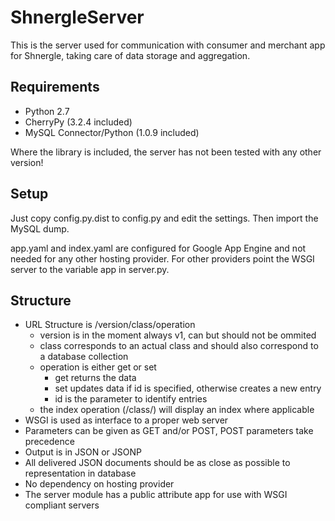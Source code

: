 ShnergleServer
==============

This is the server used for communication with consumer and merchant app for Shnergle, taking care of data storage and aggregation.

Requirements
------------

 * Python 2.7
 * CherryPy (3.2.4 included)
 * MySQL Connector/Python (1.0.9 included)

Where the library is included, the server has not been tested with any other version!


Setup
-----

Just copy config.py.dist to config.py and edit the settings. Then import the MySQL dump.

app.yaml and index.yaml are configured for Google App Engine and not needed for any other hosting provider. For other providers point the WSGI server to the variable app in server.py.


Structure
---------
 
 * URL Structure is /version/class/operation
   * version is in the moment always v1, can but should not be ommited
   * class corresponds to an actual class and should also correspond to a database collection
   * operation is either get or set
     * get returns the data
     * set updates data if id is specified, otherwise creates a new entry
	 * id is the parameter to identify entries
   * the index operation (/class/) will display an index where applicable
 * WSGI is used as interface to a proper web server
 * Parameters can be given as GET and/or POST, POST parameters take precedence
 * Output is in JSON or JSONP
 * All delivered JSON documents should be as close as possible to representation in database
 * No dependency on hosting provider
 * The server module has a public attribute app for use with WSGI compliant servers
